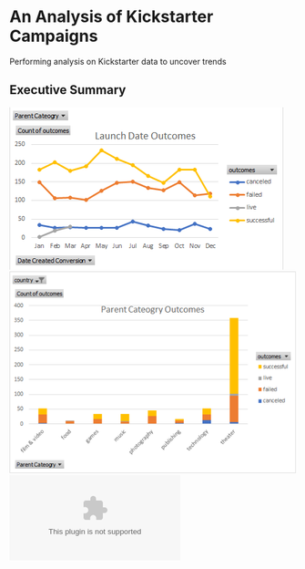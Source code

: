 # An Analysis of Kickstarter Campaigns
Performing analysis on Kickstarter data to uncover trends
## Executive Summary 
![LaunchDateOutcomes.png](https://github.com/neilralston/kickstarter-analysis/blob/main/LaunchDateOutcomes.png)
![ParentCateoryOutcomes.png](https://github.com/neilralston/kickstarter-analysis/blob/main/ParentCateoryOutcomes.png)
![data-1-1-3-StarterBook_nar.xlsx](https://github.com/neilralston/kickstarter-analysis/blob/main/data-1-1-3-StarterBook_nar.xlsx)
